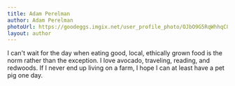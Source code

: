 ```yaml
---
title: Adam Perelman
author: Adam Perelman
photoUrl: https://goodeggs.imgix.net/user_profile_photo/OJbO9G5RqWhhqC840C7g_Adam.jpg?w=150&h=150&fit=crop&crop=faces
layout: author
---
```

I can't wait for the day when eating good, local, ethically grown food is the norm rather than the exception. I love avocado, traveling, reading, and redwoods. If I never end up living on a farm, I hope I can at least have a pet pig one day.

